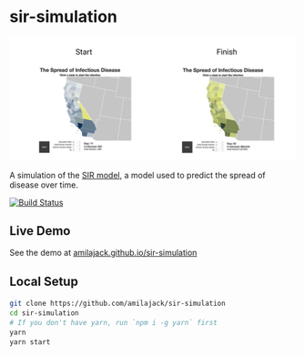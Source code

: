 sir-simulation
==============

<img src="demo.png">

A simulation of the [SIR model](https://en.wikipedia.org/wiki/Compartmental_models_in_epidemiology#The_SIR_model), a model used to predict the spread of disease over time.

[![Build Status](https://dev.azure.com/amilajack/amilajack/_apis/build/status/amilajack.sir-simulation?branchName=master)](https://dev.azure.com/amilajack/amilajack/_build/latest?definitionId=16&branchName=master)

## Live Demo

See the demo at [amilajack.github.io/sir-simulation](https://amilajack.github.io/sir-simulation/)

## Local Setup

```bash
git clone https://github.com/amilajack/sir-simulation
cd sir-simulation
# If you don't have yarn, run `npm i -g yarn` first
yarn
yarn start
```
